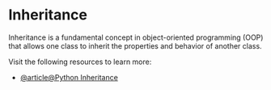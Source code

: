# Inheritance

Inheritance is a fundamental concept in object-oriented programming (OOP) that allows one class to inherit the properties and behavior of another class.

Visit the following resources to learn more:

- [@article@Python Inheritance](https://www.w3schools.com/python/python_inheritance.asp)

